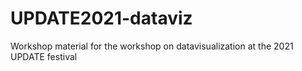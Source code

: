 # UPDATE2021-dataviz
 Workshop material for the workshop on datavisualization at the 2021 UPDATE festival
